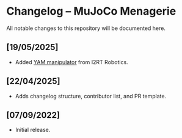 # Changelog – MuJoCo Menagerie

All notable changes to this repository will be documented here.

## [19/05/2025]

- Added [YAM manipulator](i2rt_yam/README.md) from I2RT Robotics.

## [22/04/2025]
- Adds changelog structure, contributor list, and PR template.

## [07/09/2022]
- Initial release.
